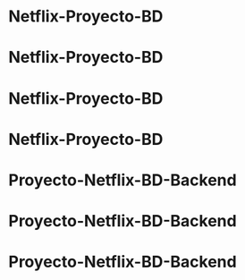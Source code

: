 # Netflix-Proyecto-BD
# Netflix-Proyecto-BD
# Netflix-Proyecto-BD
# Netflix-Proyecto-BD
# Proyecto-Netflix-BD-Backend
# Proyecto-Netflix-BD-Backend
# Proyecto-Netflix-BD-Backend
